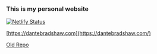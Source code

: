### This is my personal website

[![Netlify Status](https://api.netlify.com/api/v1/badges/2a17a28e-aa55-43c8-8cff-02e1fee736ab/deploy-status)](https://app.netlify.com/sites/danteb/deploys)

[https://dantebradshaw.com](https://dantebradshaw.com/)

[Old Repo](https://github.com/DanteB918/Website)

